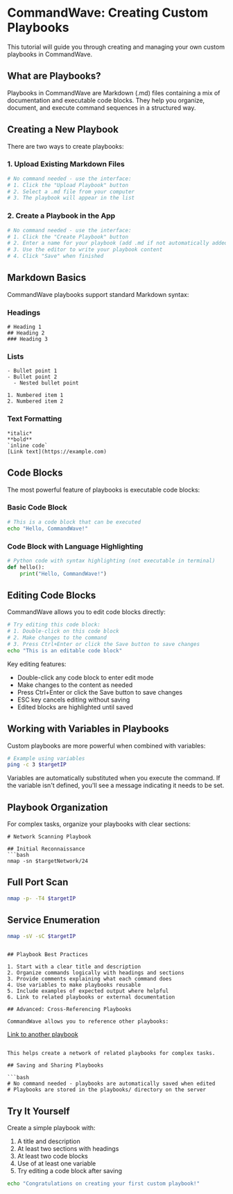 # CommandWave: Creating Custom Playbooks

This tutorial will guide you through creating and managing your own custom playbooks in CommandWave.

## What are Playbooks?

Playbooks in CommandWave are Markdown (.md) files containing a mix of documentation and executable code blocks. They help you organize, document, and execute command sequences in a structured way.

## Creating a New Playbook

There are two ways to create playbooks:

### 1. Upload Existing Markdown Files

```bash
# No command needed - use the interface:
# 1. Click the "Upload Playbook" button
# 2. Select a .md file from your computer
# 3. The playbook will appear in the list
```

### 2. Create a Playbook in the App

```bash
# No command needed - use the interface:
# 1. Click the "Create Playbook" button
# 2. Enter a name for your playbook (add .md if not automatically added)
# 3. Use the editor to write your playbook content
# 4. Click "Save" when finished
```

## Markdown Basics

CommandWave playbooks support standard Markdown syntax:

### Headings

```
# Heading 1
## Heading 2
### Heading 3
```

### Lists

```
- Bullet point 1
- Bullet point 2
  - Nested bullet point

1. Numbered item 1
2. Numbered item 2
```

### Text Formatting

```
*italic*
**bold**
`inline code`
[Link text](https://example.com)
```

## Code Blocks

The most powerful feature of playbooks is executable code blocks:

### Basic Code Block

```bash
# This is a code block that can be executed
echo "Hello, CommandWave!"
```

### Code Block with Language Highlighting

```python
# Python code with syntax highlighting (not executable in terminal)
def hello():
    print("Hello, CommandWave!")
```

## Editing Code Blocks

CommandWave allows you to edit code blocks directly:

```bash
# Try editing this code block:
# 1. Double-click on this code block
# 2. Make changes to the command
# 3. Press Ctrl+Enter or click the Save button to save changes
echo "This is an editable code block"
```

Key editing features:
- Double-click any code block to enter edit mode
- Make changes to the content as needed
- Press Ctrl+Enter or click the Save button to save changes
- ESC key cancels editing without saving
- Edited blocks are highlighted until saved

## Working with Variables in Playbooks

Custom playbooks are more powerful when combined with variables:

```bash
# Example using variables
ping -c 3 $targetIP
```

Variables are automatically substituted when you execute the command. If the variable isn't defined, you'll see a message indicating it needs to be set.

## Playbook Organization

For complex tasks, organize your playbooks with clear sections:

```
# Network Scanning Playbook

## Initial Reconnaissance
```bash
nmap -sn $targetNetwork/24
```

## Full Port Scan
```bash
nmap -p- -T4 $targetIP
```

## Service Enumeration
```bash
nmap -sV -sC $targetIP
```
```

## Playbook Best Practices

1. Start with a clear title and description
2. Organize commands logically with headings and sections
3. Provide comments explaining what each command does
4. Use variables to make playbooks reusable
5. Include examples of expected output where helpful
6. Link to related playbooks or external documentation

## Advanced: Cross-Referencing Playbooks

CommandWave allows you to reference other playbooks:

```
[Link to another playbook](playbook:another_playbook.md)
```

This helps create a network of related playbooks for complex tasks.

## Saving and Sharing Playbooks

```bash
# No command needed - playbooks are automatically saved when edited
# Playbooks are stored in the playbooks/ directory on the server
```

## Try It Yourself

Create a simple playbook with:
1. A title and description
2. At least two sections with headings
3. At least two code blocks
4. Use of at least one variable
5. Try editing a code block after saving

```bash
echo "Congratulations on creating your first custom playbook!"
```
